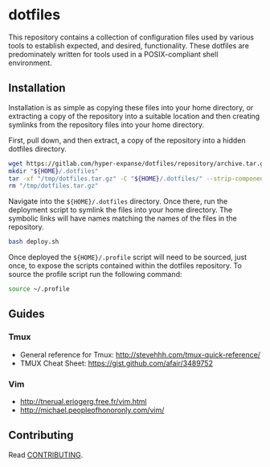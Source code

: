 # dotfiles

This repository contains a collection of configuration files used by various tools to establish expected, and desired, functionality. These dotfiles are predominately written for tools used in a POSIX-compliant shell environment.

## Installation

Installation is as simple as copying these files into your home directory, or extracting a copy of the repository into a suitable location and then creating symlinks from the repository files into your home directory.

First, pull down, and then extract, a copy of the repository into a hidden dotfiles directory.

```bash
wget https://gitlab.com/hyper-expanse/dotfiles/repository/archive.tar.gz?ref=master -O "/tmp/dotfiles.tar.gz"
mkdir "${HOME}/.dotfiles"
tar -xf "/tmp/dotfiles.tar.gz" -C "${HOME}/.dotfiles/" --strip-components=1
rm "/tmp/dotfiles.tar.gz"
```

Navigate into the `${HOME}/.dotfiles` directory. Once there, run the deployment script to symlink the files into your home directory. The symbolic links will have names matching the names of the files in the repository.

```bash
bash deploy.sh
```

Once deployed the `${HOME}/.profile` script will need to be sourced, just once, to expose the scripts contained within the dotfiles repository. To source the profile script run the following command:

```bash
source ~/.profile
```

## Guides

### Tmux

* General reference for Tmux: http://stevehhh.com/tmux-quick-reference/
* TMUX Cheat Sheet: https://gist.github.com/afair/3489752

### Vim

* http://tnerual.eriogerg.free.fr/vim.html
* http://michael.peopleofhonoronly.com/vim/

## Contributing

Read [CONTRIBUTING](CONTRIBUTING.md).
